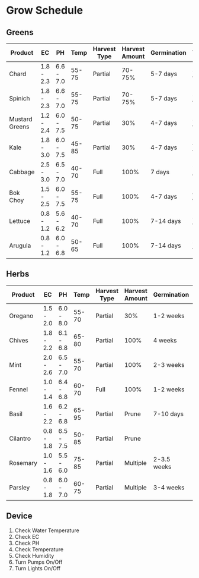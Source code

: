 # Grow Schedule

## Greens

| Product        | EC        | PH        | Temp  | Harvest Type | Harvest Amount | Germination | Transplant | Harvest     |
| -------------- | --------- | --------- | ----- | ------------ | -------------- | ----------- | ---------- | ----------- |
| Chard          | 1.8 - 2.3 | 6.6 - 7.0 | 55-75 | Partial      | 70-75%         | 5-7 days    | 3-4 weeks  | 4-5 weeks   |
| Spinich        | 1.8 - 2.3 | 6.6 - 7.0 | 55-75 | Partial      | 70-75%         | 5-7 days    | 3-4 weeks  | 4-5 weeks   |
| Mustard Greens | 1.2 - 2.4 | 6.0 - 7.5 | 50-75 | Partial      | 30%            | 4-7 days    | 3-4 weeks  | 4-6 weeks   |
| Kale           | 1.8 - 3.0 | 6.0 - 7.5 | 45-85 | Partial      | 30%            | 4-7 days    | 4-5 weeks  | 9-11 weeks  |
| Cabbage        | 2.5 - 3.0 | 6.5 - 7.0 | 40-70 | Full         | 100%           | 7 days      | 7-9 weeks  | 14-18 Weeks |
| Bok Choy       | 1.5 - 2.5 | 6.0 - 7.5 | 55-75 | Full         | 100%           | 4-7 days    | 4-5 weeks  | 8-11 weeks  |
| Lettuce        | 0.8 - 1.2 | 5.6 - 6.2 | 40-70 | Full         | 100%           | 7-14 days   | 3-4 weeks  | 5-6 weeks   |
| Arugula        | 0.8 - 1.2 | 6.0 - 6.8 | 50-65 | Full         | 100%           | 7-14 days   | 3-4 weeks  | 5-6 weeks   |

## Herbs

| Product  | EC        | PH        | Temp  | Harvest Type | Harvest Amount | Germination | Transplant  | Harvest       |
| -------- | --------- | --------- | ----- | ------------ | -------------- | ----------- | ----------- | ------------- |
| Oregano  | 1.5 - 2.0 | 6.0 - 8.0 | 55-70 | Partial      | 30%            | 1-2 weeks   | 7-8 weeks   | 15-18 weeks   |
| Chives   | 1.8 - 2.2 | 6.1 - 6.8 | 65-80 | Partial      | 100%           | 4 weeks     | 3-4 weeks   | 7 weeks       |
| Mint     | 2.0 - 2.6 | 6.5 - 7.0 | 55-70 | Partial      | 100%           | 2-3 weeks   | 5-6 weeks   | 8 weeks       |
| Fennel   | 1.0 - 1.4 | 6.4 - 6.8 | 60-70 | Full         | 100%           | 1-2 weeks   | 3-5 weeks   | 6-8 weeks     |
| Basil    | 1.6 - 2.2 | 6.2 - 6.8 | 65-95 | Partial      | Prune          | 7-10 days   | 3-5 weeks   | 8-10 weeks    |
| Cilantro | 0.8 - 1.8 | 6.5 - 7.5 | 50-85 | Partial      | Prune          |             |             | 8-10 weeks    |
| Rosemary | 1.0 - 1.6 | 5.5 - 6.0 | 75-85 | Partial      | Multiple       | 2-3.5 weeks | 5-7.5 weeks | 11-15.5 weeks |
| Parsley  | 0.8 - 1.8 | 6.0 - 7.0 | 60-75 | Partial      | Multiple       | 3-4 weeks   | 3-4 weeks   | 3-4 weeks     |

## Device

1. Check Water Temperature
2. Check EC
3. Check PH
4. Check Temperature
5. Check Humidity
6. Turn Pumps On/Off
7. Turn Lights On/Off
